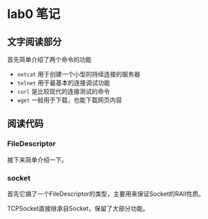 # lab0 笔记

## 文字阅读部分

首先简单介绍了两个命令的功能

- `netcat` 用于创建一个小型的持续连接的服务器
- `telnet` 用于最基本的连接调试功能
- `curl` 是比较现代的连接测试的命令
- `wget` 一般用于下载，也能下载网页内容

## 阅读代码

### FileDescriptor

接下来简单介绍一下。

### socket

首先它搞了一个FileDescriptor的类型，主要用来保证Socket的RAII性质。

TCPSocket直接继承自Socket，保留了大部分功能。

